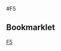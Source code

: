 #F5

## Bookmarklet

[F5](javascript:%20(function(){var%20timer=1000,title=%27F5%20::%20%27+document.title,src=window.location.href,F5win,F5WinHead,F5WinBody,iframe,script,getDimentions,setDimentions;getDimentions=function(){var%20width,height;if(document.body&&document.body.offsetWidth){width=document.body.offsetWidth;height=document.body.offsetHeight;}%20if(document.compatMode==%27CSS1Compat%27&&document.documentElement&&document.documentElement.offsetWidth){width=document.documentElement.offsetWidth;height=document.documentElement.offsetHeight;}%20if(window.innerWidth&&window.innerHeight){width=window.innerWidth;height=window.innerHeight;}%20return[width,height];};setDimentions=function(){var%20iframe=F5win.document.getElementById(%27iframe1%27),dim=getDimentions();iframe.style.width=dim[0];iframe.style.height=dim[1];};if(document.getElementById(%27iframe1%27)===null){F5win=window.open(),F5WinHead=F5win.document.head,F5WinBody=F5win.document.body,F5WinHead.innerHTML=%27<title>%27+title+%27</title><style>body{margin:0;overflow:hidden}</style>%27;iframe=document.createElement(%27iframe%27);iframe.id="iframe1";iframe.src=src;F5WinBody.appendChild(iframe);script=document.createElement(%27script%27);script.type="text/javascript";script.src=%27http://ulipreuss.eu/test/F5/f5.js%27;F5WinBody.appendChild(script);setDimentions();if(window.focus){F5win.focus();}%20F5win.onresize=setDimentions;F5win.onunload=function(){};document.close();}else{}})();)

